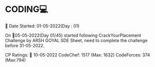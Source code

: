 # CODING💻
📅 Date Started: 01-05-2022(Day : 01)

On 📅05-05-2022(Day 01/45) started following CrackYourPlacement Challenge by ARSH GOYAL SDE Sheet, need to complete the challenge before 31-05-2022.


CP Ratings:
📅 10-05-2022
CodeChef: 1517 (Max: 1632)
CodeForces: 374 (Max:794)